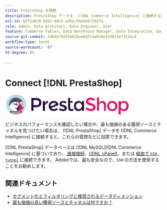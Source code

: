 ```yaml
---
title: PrestaShop を接続
description: PrestaShop データを  [!DNL Commerce Intelligence] に接続する方法を説明します。
exl-id: b6f240c0-9461-4015-a56a-64e8e67392fa
role: Admin, Data Architect, Data Engineer, User
feature: Commerce Tables, Data Warehouse Manager, Data Integration, Data Import/Export
source-git-commit: 4d04b79d55d02bee6dfc3a810e144073e7353ec0
workflow-type: tm+mt
source-wordcount: '87'
ht-degree: 0%

---
```


# Connect [!DNL PrestaShop]

![PrestaShop ロゴ &#x200B;](../../../assets/Prestashop-logo.png)

ビジネスのパフォーマンスを確認したい場合や、最も価値のある獲得ソースとチャネルを見つけたい場合は、 [!DNL PrestaShop] データを [!DNL Commerce Intelligence] に接続すると、これらの質問などに回答できます。

[!DNL PrestaShop] データベースは [!DNL MySQL][!DNL Commerce Intelligence] に基づいており、[&#x200B; 直接接続 &#x200B;](../integrations/mysql-via-a-direct-connection.md)、[[!DNL cPanel]](../integrations/mysql-via-cpanel.md)、または [&#x200B; 経由で `SSH tunnel`](../integrations/mysql-via-ssh-tunnel.md) に接続できます。 Adobeでは、最も安全なので、`SSH` の方法を使用することをお勧めします。

## 関連ドキュメント

* [セグメント化とフィルタリングに推奨されるデータディメンション](../../../best-practices/segment-filter.md)
* [最も価値の高い獲得ソースとチャネルは何ですか？](../../analysis/most-value-source-channel.md)
